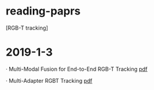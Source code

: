 # reading-paprs

[RGB-T tracking]

# 2019-1-3
· Multi-Modal Fusion for End-to-End RGB-T Tracking [pdf](https://arxiv.org/pdf/1908.11714v1.pdf) 

· Multi-Adapter RGBT Tracking [pdf](https://arxiv.org/pdf/1907.07485.pdf)
